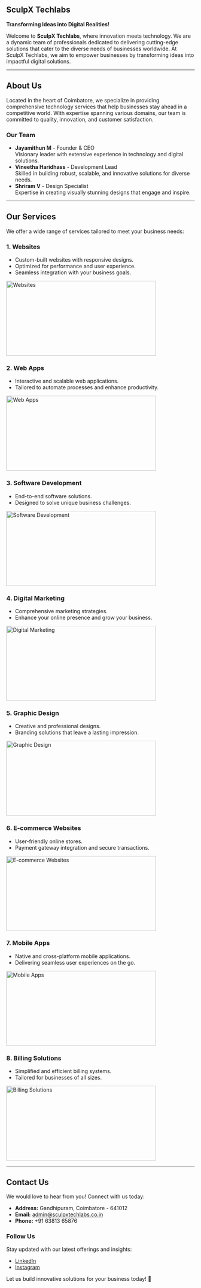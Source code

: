 
## SculpX Techlabs

**Transforming Ideas into Digital Realities!**

Welcome to **SculpX Techlabs**, where innovation meets technology. We are a dynamic team of professionals dedicated to delivering cutting-edge solutions that cater to the diverse needs of businesses worldwide. At SculpX Techlabs, we aim to empower businesses by transforming ideas into impactful digital solutions.

---

## About Us

Located in the heart of Coimbatore, we specialize in providing comprehensive technology services that help businesses stay ahead in a competitive world. With expertise spanning various domains, our team is committed to quality, innovation, and customer satisfaction.

### Our Team

- **Jayamithun M** - Founder & CEO  
  Visionary leader with extensive experience in technology and digital solutions.
- **Vineetha Haridhass** - Development Lead  
  Skilled in building robust, scalable, and innovative solutions for diverse needs.
- **Shriram V** - Design Specialist   
  Expertise in creating visually stunning designs that engage and inspire.

---

## Our Services

We offer a wide range of services tailored to meet your business needs:

### 1. **Websites**
   - Custom-built websites with responsive designs.
   - Optimized for performance and user experience.
   - Seamless integration with your business goals.
<img src="https://eboxman.com/wp-content/uploads/2022/10/3-2.webp" alt="Websites" width="400" height="200">

### 2. **Web Apps**
   - Interactive and scalable web applications.
   - Tailored to automate processes and enhance productivity.
<img src="https://www.ifelsetech.com/wp-content/uploads/2022/04/web-app-development.jpg" alt="Web Apps" width="400" height="200">

### 3. **Software Development**
   - End-to-end software solutions.
   - Designed to solve unique business challenges.
<img src="https://media.licdn.com/dms/image/v2/D4E12AQGfyKvoyiZM4w/article-cover_image-shrink_600_2000/article-cover_image-shrink_600_2000/0/1714365712627?e=2147483647&v=beta&t=jnZGnECA6rygldpnWHNZJZUeSytCzVWXjn-4adiH6mc" alt="Software Development" width="400" height="200">

### 4. **Digital Marketing**
   - Comprehensive marketing strategies.
   - Enhance your online presence and grow your business.
<img src="https://www.webhopers.in/uploads/1/digital-world-im.jpg" alt="Digital Marketing" width="400" height="200">

### 5. **Graphic Design**
   - Creative and professional designs.
   - Branding solutions that leave a lasting impression.
<img src="https://learndigital.co/wp-content/uploads/2023/08/G.-Pic-1024x453.png" alt="Graphic Design" width="400" height="200">

### 6. **E-commerce Websites**
   - User-friendly online stores.
   - Payment gateway integration and secure transactions.
<img src="https://ewm.swiss/application/files/8216/1597/9679/E-commerce_web_design_EWM_SA_Digital_Agency_Geneva.jpg" alt="E-commerce Websites" width="400" height="200">

### 7. **Mobile Apps**
   - Native and cross-platform mobile applications.
   - Delivering seamless user experiences on the go.
<img src="https://storage.googleapis.com/sales.appinst.io/2015/02/Business-Benefits-of-Mobile-Apps-.png" alt="Mobile Apps" width="400" height="200">

### 8. **Billing Solutions**
   - Simplified and efficient billing systems.
   - Tailored for businesses of all sizes.

<img src="https://cdn.prod.website-files.com/63f2df6eb222cbc49d2c038c/6626ee787fb1f02a6db7ca30_billing-system.png" alt="Billing Solutions" width="400" height="200">



---

## Contact Us

We would love to hear from you! Connect with us today:

- **Address:** Gandhipuram, Coimbatore - 641012  
- **Email:** [admin@sculpxtechlabs.co.in](mailto:admin@sculpxtechlabs.co.in)  
- **Phone:** +91 63813 65876  

### Follow Us
Stay updated with our latest offerings and insights:

- [LinkedIn](https://linkedin.com/company/sculpx-techlabs)
- [Instagram](https://instagram.com/sculpx_techlabs)

Let us build innovative solutions for your business today! 🚀

